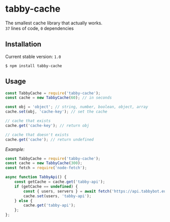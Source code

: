 # tabby-cache
The smallest cache library that actually works. \
`37` lines of code, `0` dependencies

## Installation

Current stable version: `1.0`

```
$ npm install tabby-cache
```

## Usage

```js
const TabbyCache = require('tabby-cache');
const cache = new TabbyCache(60); // in seconds

const obj = 'object'; // string, number, boolean, object, array
cache.set(obj, 'cache-key'); // set the cache

// cache that exists
cache.get('cache-key'); // return obj

// cache that doesn't exists
cache.get('cache'); // return undefined
```

*Example:*
```js
const TabbyCache = require('tabby-cache');
const cache = new TabbyCache(300);
const fetch = require('node-fetch');

async function TabbyApi() {
    const getCache = cache.get('tabby-api');
    if (getCache == undefined) {
        const { users, servers } = await fetch('https://api.tabbybot.eu/').then(res => res.json());
        cache.set(users, 'tabby-api');
    } else {
        cache.get('tabby-api');
    };
};
```
